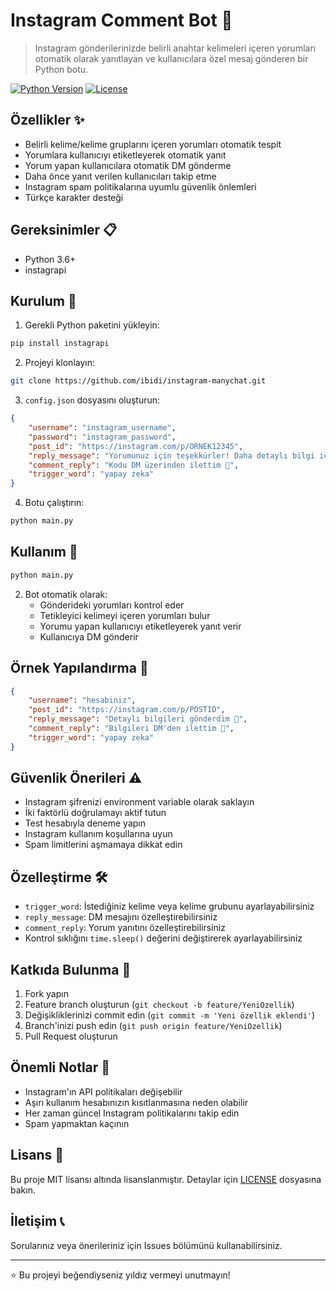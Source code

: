 # Instagram Comment Bot 🤖

> Instagram gönderilerinizde belirli anahtar kelimeleri içeren yorumları otomatik olarak yanıtlayan ve kullanıcılara özel mesaj gönderen bir Python botu.

[![Python Version](https://img.shields.io/badge/python-3.6%2B-blue)](https://www.python.org/downloads/)
[![License](https://img.shields.io/badge/license-MIT-green)](LICENSE)

## Özellikler ✨

* Belirli kelime/kelime gruplarını içeren yorumları otomatik tespit
* Yorumlara kullanıcıyı etiketleyerek otomatik yanıt
* Yorum yapan kullanıcılara otomatik DM gönderme
* Daha önce yanıt verilen kullanıcıları takip etme
* Instagram spam politikalarına uyumlu güvenlik önlemleri
* Türkçe karakter desteği

## Gereksinimler 📋

* Python 3.6+
* instagrapi

## Kurulum 🔧

1. Gerekli Python paketini yükleyin:

```bash
pip install instagrapi
```

2. Projeyi klonlayın:

```bash
git clone https://github.com/ibidi/instagram-manychat.git
```

3. `config.json` dosyasını oluşturun:

```json
{
    "username": "instagram_username",
    "password": "instagram_password",
    "post_id": "https://instagram.com/p/ORNEK12345",
    "reply_message": "Yorumunuz için teşekkürler! Daha detaylı bilgi için DM'den ulaşabilirsiniz 🙏",
    "comment_reply": "Kodu DM üzerinden ilettim 💛",
    "trigger_word": "yapay zeka"
}
```

4. Botu çalıştırın:

```bash
python main.py
```

## Kullanım 📝

```bash
python main.py
```

2. Bot otomatik olarak:
   * Gönderideki yorumları kontrol eder
   * Tetikleyici kelimeyi içeren yorumları bulur
   * Yorumu yapan kullanıcıyı etiketleyerek yanıt verir
   * Kullanıcıya DM gönderir

## Örnek Yapılandırma 📝

```json
{
    "username": "hesabiniz",
    "post_id": "https://instagram.com/p/POSTID",
    "reply_message": "Detaylı bilgileri gönderdim 🙏",
    "comment_reply": "Bilgileri DM'den ilettim 💛",
    "trigger_word": "yapay zeka"
}
```

## Güvenlik Önerileri ⚠️

* Instagram şifrenizi environment variable olarak saklayın
* İki faktörlü doğrulamayı aktif tutun
* Test hesabıyla deneme yapın
* Instagram kullanım koşullarına uyun
* Spam limitlerini aşmamaya dikkat edin

## Özelleştirme 🛠️

* `trigger_word`: İstediğiniz kelime veya kelime grubunu ayarlayabilirsiniz
* `reply_message`: DM mesajını özelleştirebilirsiniz
* `comment_reply`: Yorum yanıtını özelleştirebilirsiniz
* Kontrol sıklığını `time.sleep()` değerini değiştirerek ayarlayabilirsiniz

## Katkıda Bulunma 🤝

1. Fork yapın
2. Feature branch oluşturun (`git checkout -b feature/YeniOzellik`)
3. Değişikliklerinizi commit edin (`git commit -m 'Yeni özellik eklendi'`)
4. Branch'inizi push edin (`git push origin feature/YeniOzellik`)
5. Pull Request oluşturun

## Önemli Notlar 📌

* Instagram'ın API politikaları değişebilir
* Aşırı kullanım hesabınızın kısıtlanmasına neden olabilir
* Her zaman güncel Instagram politikalarını takip edin
* Spam yapmaktan kaçının

## Lisans 📄

Bu proje MIT lisansı altında lisanslanmıştır. Detaylar için [LICENSE](LICENSE) dosyasına bakın.

## İletişim 📞

Sorularınız veya önerileriniz için Issues bölümünü kullanabilirsiniz.

---

⭐ Bu projeyi beğendiyseniz yıldız vermeyi unutmayın!
